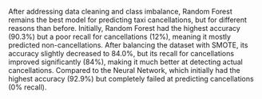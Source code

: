 After addressing data cleaning and class imbalance, Random Forest remains the best model for predicting taxi cancellations, but for different reasons than before. Initially, Random Forest had the highest accuracy (90.3%) but a poor recall for cancellations (12%), meaning it mostly predicted non-cancellations. After balancing the dataset with SMOTE, its accuracy slightly decreased to 84.0%, but its recall for cancellations improved significantly (84%), making it much better at detecting actual cancellations. Compared to the Neural Network, which initially had the highest accuracy (92.9%) but completely failed at predicting cancellations (0% recall). 
